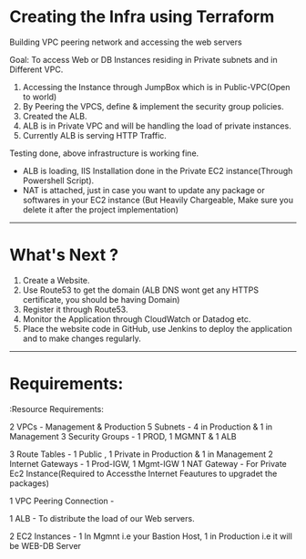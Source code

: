 # Creating the Infra using Terraform

Building VPC peering network and accessing the web servers

Goal: To access Web or DB Instances residing in Private subnets and in Different VPC.

1. Accessing the Instance through JumpBox which is in Public-VPC(Open to world)
2. By Peering the VPCS, define & implement the security group policies.
3. Created the ALB.
4. ALB is in Private VPC and will be handling the load of private instances.
5. Currently ALB is serving HTTP Traffic.

Testing done, above infrastructure is working fine.

* ALB is loading, IIS Installation done in the Private EC2 instance(Through Powershell Script).
* NAT is attached, just in case you want to update any package or softwares in your EC2 instance (But Heavily Chargeable, Make sure you delete it after the project implementation)

---------------------------------------------------------------------------------------

# What's Next ?

1. Create a Website.
2. Use Route53 to get the domain (ALB DNS wont get any HTTPS certificate, you should be having Domain)
3. Register it through Route53.
4. Monitor the Application through CloudWatch or Datadog etc.
5. Place the website code in GitHub, use Jenkins to deploy the application and to make changes regularly.

---------------------------------------------------------------------------------------

# Requirements:

:Resource Requirements:

2 VPCs - Management & Production
5 Subnets - 4 in Production & 1 in Management
3 Security Groups - 1 PROD, 1 MGMNT & 1 ALB

3 Route Tables - 1 Public , 1 Private in Production & 1 in Management
2 Internet Gateways - 1 Prod-IGW, 1 Mgmt-IGW
1 NAT Gateway - For Private Ec2 Instance(Required to Accessthe Internet Feautures to upgradet the packages)

1 VPC Peering Connection -

1 ALB - To distribute the load of our Web servers.

2 EC2 Instances - 1 In Mgmnt i.e your Bastion Host, 1 in Production i.e it will be WEB-DB Server
